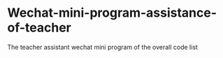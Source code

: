 # Wechat-mini-program-assistance-of-teacher
The teacher assistant wechat mini program of the overall code list
